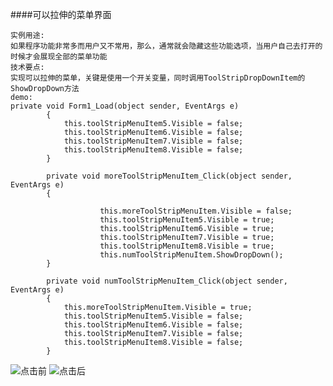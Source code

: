 ####可以拉伸的菜单界面
~~~
实例用途:
如果程序功能非常多而用户又不常用，那么，通常就会隐藏这些功能选项，当用户自己去打开的时候才会展现全部的菜单功能
技术要点:
实现可以拉伸的菜单，关键是使用一个开关变量，同时调用ToolStripDropDownItem的ShowDropDown方法
demo:
private void Form1_Load(object sender, EventArgs e)
        {
            this.toolStripMenuItem5.Visible = false;
            this.toolStripMenuItem6.Visible = false;
            this.toolStripMenuItem7.Visible = false;
            this.toolStripMenuItem8.Visible = false;
        }

        private void moreToolStripMenuItem_Click(object sender, EventArgs e)
        {
           
                    this.moreToolStripMenuItem.Visible = false;
                    this.toolStripMenuItem5.Visible = true;
                    this.toolStripMenuItem6.Visible = true;
                    this.toolStripMenuItem7.Visible = true;
                    this.toolStripMenuItem8.Visible = true;
                    this.numToolStripMenuItem.ShowDropDown();
        }

        private void numToolStripMenuItem_Click(object sender, EventArgs e)
        {
            this.moreToolStripMenuItem.Visible = true;
            this.toolStripMenuItem5.Visible = false;
            this.toolStripMenuItem6.Visible = false;
            this.toolStripMenuItem7.Visible = false;
            this.toolStripMenuItem8.Visible = false;
        }
~~~
![点击前](https://upload-images.jianshu.io/upload_images/8179669-9b262c9d146cd1ad.png?imageMogr2/auto-orient/strip%7CimageView2/2/w/100)
![点击后](https://upload-images.jianshu.io/upload_images/8179669-55e42746be70cda1.png?imageMogr2/auto-orient/strip%7CimageView2/2/w/90)